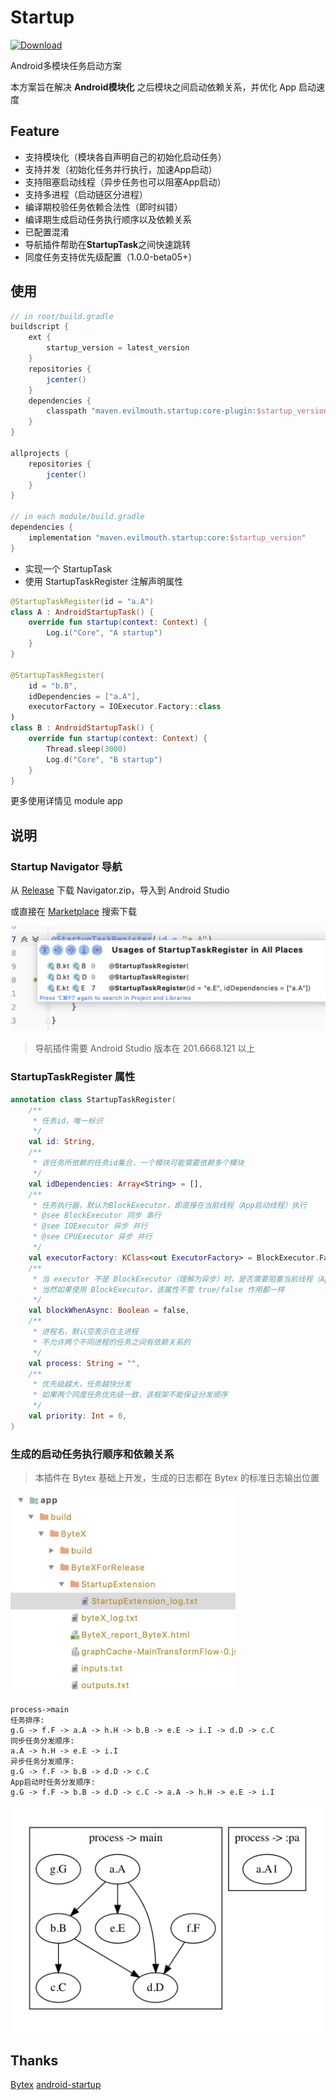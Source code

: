 # Startup

[ ![Download](https://api.bintray.com/packages/zyhang/maven/Startup-Core/images/download.svg) ](https://bintray.com/zyhang/maven/Startup-Core/_latestVersion)

Android多模块任务启动方案

本方案旨在解决 **Android模块化** 之后模块之间启动依赖关系，并优化 App 启动速度

## Feature

- 支持模块化（模块各自声明自己的初始化启动任务）
- 支持并发（初始化任务并行执行，加速App启动）
- 支持阻塞启动线程（异步任务也可以阻塞App启动）
- 支持多进程（启动链区分进程）
- 编译期校验任务依赖合法性（即时纠错）
- 编译期生成启动任务执行顺序以及依赖关系
- 已配置混淆
- 导航插件帮助在**StartupTask**之间快速跳转
- 同度任务支持优先级配置（1.0.0-beta05+）

## 使用

```groovy
// in root/build.gradle
buildscript {
    ext {
        startup_version = latest_version
    }
    repositories {
        jcenter()
    }
    dependencies {
        classpath "maven.evilmouth.startup:core-plugin:$startup_version"
    }
}

allprojects {
    repositories {
        jcenter()
    }
}

// in each module/build.gradle
dependencies {
    implementation "maven.evilmouth.startup:core:$startup_version"
}
```

- 实现一个 StartupTask
- 使用 StartupTaskRegister 注解声明属性

```kotlin
@StartupTaskRegister(id = "a.A")
class A : AndroidStartupTask() {
    override fun startup(context: Context) {
        Log.i("Core", "A startup")
    }
}

@StartupTaskRegister(
    id = "b.B",
    idDependencies = ["a.A"],
    executorFactory = IOExecutor.Factory::class
)
class B : AndroidStartupTask() {
    override fun startup(context: Context) {
        Thread.sleep(3000)
        Log.d("Core", "B startup")
    }
}
```

更多使用详情见 module app

## 说明

### Startup Navigator 导航

从 [Release](https://github.com/EvilMouth/Startup/releases) 下载 Navigator.zip，导入到 Android Studio

或直接在 [Marketplace](https://plugins.jetbrains.com/plugin/15338-startup-navigator?preview=true) 搜索下载

<img src="./img/WX20201106-124004@2x.png"></img>

> 导航插件需要 Android Studio 版本在 201.6668.121 以上

### StartupTaskRegister 属性

```kotlin
annotation class StartupTaskRegister(
    /**
     * 任务id，唯一标识
     */
    val id: String,
    /**
     * 该任务所依赖的任务id集合，一个模块可能需要依赖多个模块
     */
    val idDependencies: Array<String> = [],
    /**
     * 任务执行器，默认为BlockExecutor，即直接在当前线程（App启动线程）执行
     * @see BlockExecutor 同步 串行
     * @see IOExecutor 异步 并行
     * @see CPUExecutor 异步 并行
     */
    val executorFactory: KClass<out ExecutorFactory> = BlockExecutor.Factory::class,
    /**
     * 当 executor 不是 BlockExecutor（理解为异步）时，是否需要阻塞当前线程（App启动线程）
     * 当然如果使用 BlockExecutor，该属性不管 true/false 作用都一样
     */
    val blockWhenAsync: Boolean = false,
    /**
     * 进程名，默认空表示在主进程
     * 不允许两个不同进程的任务之间有依赖关系的
     */
    val process: String = "",
    /**
     * 优先级越大，任务越快分发
     * 如果两个同度任务优先级一致，该框架不能保证分发顺序
     */
    val priority: Int = 0,
)
```

### 生成的启动任务执行顺序和依赖关系

> 本插件在 Bytex 基础上开发，生成的日志都在 Bytex 的标准日志输出位置

<img src="./img/1603941191923.jpg" width="360"></img>

```
process->main
任务排序:
g.G -> f.F -> a.A -> h.H -> b.B -> e.E -> i.I -> d.D -> c.C
同步任务分发顺序:
a.A -> h.H -> e.E -> i.I
异步任务分发顺序:
g.G -> f.F -> b.B -> d.D -> c.C
App启动时任务分发顺序:
g.G -> f.F -> b.B -> d.D -> c.C -> a.A -> h.H -> e.E -> i.I
```

<img src="./img/1603941343055.jpg"></img>

## Thanks

[Bytex](https://github.com/bytedance/ByteX)
[android-startup](https://github.com/idisfkj/android-startup)
